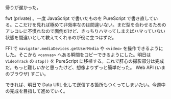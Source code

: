 帰りが遅かった。

fwt (private) 。一度 JavaScript で書いたものを PureScript で書き直している。ここだけを見れば極めて非効率なのは間違いない。まだ型を合わせるためのアレコレに不慣れなので面倒だけど、きっちりハマってしまえばハマっていない状態を間違いとして教えてくれるのが役に立つはずだ。

FFI で `navigator.mediaDevices.getUserMedia` や `<video>` を操作できるようにした。そこから `<canvas>` へある瞬間をコピーできるようにした。明日は `VideoTrack` の `stop()` を PureScript に移植する。これで肝心の撮影部分は完成だ。もっと難しいかと思ったけど、想像よりずっと簡単だった。 Web API (いまのブラウザ) すごい。

できれば、明日で Data URL 化して送信する箇所もつくってしまいたい。今週中の完成を目指して進めていく。
